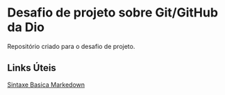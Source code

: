 # Desafio de projeto sobre Git/GitHub da Dio
Repositório criado para o desafio de projeto.
## Links Úteis
[Sintaxe Basica Markedown](https://docs.pipz.com/central-de-ajuda/learning-center/guia-basico-de-markdown#open)
